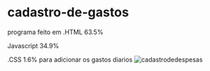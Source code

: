 # cadastro-de-gastos
 programa feito em .HTML
63.5%
 
Javascript
34.9%
 
.CSS
1.6%
para adicionar os gastos diarios 
![cadastrodedespesas](https://github.com/Thiagomsantos36/cadastro-de-gastos/assets/107224733/83126426-fb54-485e-85d2-5492ddde1e62)
